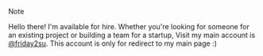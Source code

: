 > [!NOTE]
> Hello there! I'm available for hire. Whether you're looking for someone for an existing project or building a team for a startup,
> Visit my main account is [@friday2su](https://github.com/friday2su). This account is only for redirect to my main page :)
